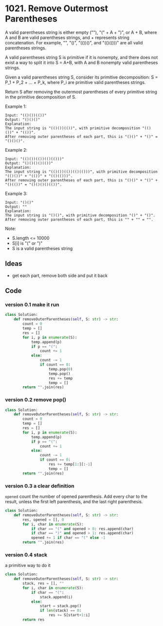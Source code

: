 # 1021. Remove Outermost Parentheses


A valid parentheses string is either empty (""), "(" + A + ")", or A + B, where A and B are valid parentheses strings, and + represents string concatenation.  For example, "", "()", "(())()", and "(()(()))" are all valid parentheses strings.

A valid parentheses string S is primitive if it is nonempty, and there does not exist a way to split it into S = A+B, with A and B nonempty valid parentheses strings.

Given a valid parentheses string S, consider its primitive decomposition: S = P_1 + P_2 + ... + P_k, where P_i are primitive valid parentheses strings.

Return S after removing the outermost parentheses of every primitive string in the primitive decomposition of S.

 

Example 1:

```
Input: "(()())(())"
Output: "()()()"
Explanation: 
The input string is "(()())(())", with primitive decomposition "(()())" + "(())".
After removing outer parentheses of each part, this is "()()" + "()" = "()()()".
```

Example 2:

```
Input: "(()())(())(()(()))"
Output: "()()()()(())"
Explanation: 
The input string is "(()())(())(()(()))", with primitive decomposition "(()())" + "(())" + "(()(()))".
After removing outer parentheses of each part, this is "()()" + "()" + "()(())" = "()()()()(())".
```

Example 3:

```
Input: "()()"
Output: ""
Explanation: 
The input string is "()()", with primitive decomposition "()" + "()".
After removing outer parentheses of each part, this is "" + "" = "".
``` 

Note:

* S.length <= 10000
* S[i] is "(" or ")"
* S is a valid parentheses string

## Ideas 

- get each part, remove both side and put it back 

## Code 

### version 0.1  make it run

``` python 
class Solution:
    def removeOuterParentheses(self, S: str) -> str:
        count = 0
        temp = []
        res = []
        for i, p in enumerate(S):
            temp.append(p)
            if p == "(":
                count += 1
            else:
                count -= 1
                if count == 0:
                    temp.pop(0)
                    temp.pop()
                    res += temp
                    temp = []
        return "".join(res)    
```

### version 0.2 remove pop()


``` python 
class Solution:
    def removeOuterParentheses(self, S: str) -> str:
        count = 0
        temp = []
        res = []
        for i, p in enumerate(S):
            temp.append(p)
            if p == "(":
                count += 1
            else:
                count -= 1
                if count == 0:
                    res += temp[1:][:-1]
                    temp = []
        return "".join(res)
```

### version 0.3 a clear definition 

`opened` count the number of opened parenthesis.
Add every char to the result, unless the first left parenthesis,
and the last right parenthesis.

``` python
class Solution:
    def removeOuterParentheses(self, S: str) -> str:
        res, opened = [], 0
        for i, char in enumerate(S):
            if char == "(" and opened > 0: res.append(char)
            if char == ")" and opened > 1: res.append(char)
            opened += 1 if char == "(" else -1
        return "".join(res)
```

### version 0.4 stack 

a primitive way to do it 

``` python
class Solution:
    def removeOuterParentheses(self, S: str) -> str:
        stack, res = [], ""
        for i, char in enumerate(S):
            if char == "(":
                stack.append(i)
            else:
                start = stack.pop()
                if len(stack) == 0:
                    res += S[start+1:i]
        return res

```